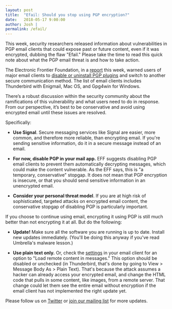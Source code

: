 ```yaml
---
layout: post
title:  "Efail: Should you stop using PGP encryption?"
date:   2018-05-17 9:00:00
author: Josh |
permalink: /efail/
---
```

This week, security researchers released information about vulnerabilities in PGP email clients that could expose past or future content, even if it was encrypted, dubbing the flaw "Efail." Please take the time to read this quick note about what the PGP email threat is and how to take action.

The Electronic Frontier Foundation, in a [report](https://www.eff.org/deeplinks/2018/05/not-so-pretty-what-you-need-know-about-e-fail-and-pgp-flaw-0) this week, warned users of major email clients to [disable or uninstall PGP plugins](https://www.eff.org/deeplinks/2018/05/attention-pgp-users-new-vulnerabilities-require-you-take-action-now) and switch to another secure communication method. The list of email clients includes Thunderbird with Enigmail, Mac OS, and Gpg4win  for Windows.

There’s a robust discussion within the security community about the ramifications of this vulnerability and what users need to do in response. From our perspective, it’s best to be conservative and avoid using encrypted email until these issues are resolved.

Specifically:

- **Use Signal**. Secure messaging services like Signal are easier, more common, and therefore more reliable, than encrypting email. If you're sending sensitive information, do it in a secure message instead of an email.

- **For now, disable PGP in your mail app.** EFF suggests disabling PGP email clients to prevent them automatically decrypting messages, which could make the content vulnerable. As the EFF says, this is "a temporary, conservative" stopgap. It does not mean that PGP encryption is insecure, or that you should send sensitive information in an unencrypted email.

- **Consider your personal threat model**. If you are at high risk of sophisticated, targeted attacks on encrypted email content, the conservative stopgap of disabling PGP is particularly important.

If you choose to continue using email, encrypting it using PGP is still much better than not encrypting it at all. But do the following:

- **Update!** Make sure all the software you are running is up to date. Install new updates immediately. (You'll be doing this anyway if you've read Umbrella's malware lesson.)

- **Use plain text only.** Or, check the [settings](https://twitter.com/GPGTools/status/995986721891405825?s=19) in your email client for an option to "Load remote content in messages." This option should be disabled or unchecked (in Thunderbird, that's done by going to View > Message Body As > Plain Text). That's because the attack assumes a hacker can already access your encrypted email, and change the HTML code that pulls in some content, like images, from a remote server. That change could let them see the entire email without encryption if the email client has not implemented the right update yet.

Please follow us on [Twitter](https://twitter.com/the_DSX) or [join our mailing list](https://digitalsecurityexchange.us15.list-manage.com/subscribe/post?u=5b839c64bb5e0beefde87a0ce&id=6a74dbee5c) for more updates.
